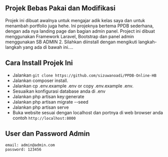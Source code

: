 ## Projek Bebas Pakai dan Modifikasi

Projek ini dibuat awalnya untuk mengajar adik kelas saya dan untuk menambah portfolio juga hehe. Ini projeknya bertema PPDB sederhana, dengan ada nya landing page dan bagian admin panel. Project ini dibuat menggunakan Framework Laravel, Bootstrap dan panel admin menggunakan SB ADMIN 2. Silahkan diinstall dengan mengikuti langkah-langkah yang ada di bawah ini....

## Cara Install Projek Ini
- Jalankan `git clone https://github.com/sizuwanoadi/PPDB-Online-HB`
- Jalankan composer install.
- Jalankan cp .env.example .env or copy .env.example .env.
- Sesuaikan konfigurasi database anda di .env
- Jalankan php artisan key:generate
- Jalankan php artisan migrate --seed
- Jalankan php artisan serve
- Buka website sesuai dengan localhost dan portnya di web browser anda contoh `http://localhost:8000`

## User dan Password Admin

```
email: admin@admin.com
password: 123456
```
